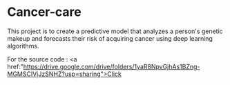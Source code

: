 # Cancer-care

This project is to create a predictive model that analyzes a person's genetic makeup and forecasts their risk of acquiring cancer using deep learning algorithms.

For the source code : <a href:"https://drive.google.com/drive/folders/1yaR8NpvGjhAs1BZng-MGMSCIVjJzSNHZ?usp=sharing">Click<a>
